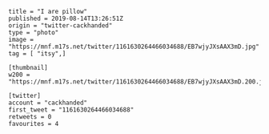 ```
title = "I are pillow"
published = 2019-08-14T13:26:51Z
origin = "twitter-cackhanded"
type = "photo"
image = "https://mnf.m17s.net/twitter/1161630264466034688/EB7wjyJXsAAX3mD.jpg"
tag = [ "itsy",]

[thumbnail]
w200 = "https://mnf.m17s.net/twitter/1161630264466034688/EB7wjyJXsAAX3mD.200.jpg"

[twitter]
account = "cackhanded"
first_tweet = "1161630264466034688"
retweets = 0
favourites = 4
```

<p class='image'><img src='https://mnf.m17s.net/twitter/1161630264466034688/EB7wjyJXsAAX3mD.jpg' alt=''></p>

